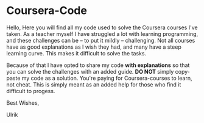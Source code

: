 # Coursera-Code
Hello, 
Here you will find all my code used to solve the Coursera courses I've taken. As a teacher myself I have struggled a lot with learning programming, and these challenges can be – to put it mildly – challenging. Not all courses have as good explanations as I wish they had, and many have a steep learning curve. This makes it difficult to solve the tasks. 

Because of that I have opted to share my code **with explanations** so that you can solve the challenges with an added guide. **DO NOT** simply copy-paste my code as a solution. You're paying for Coursera-courses to learn, not cheat. This is simply meant as an added help for those who find it difficult to progess. 

Best Wishes, 

Ulrik



